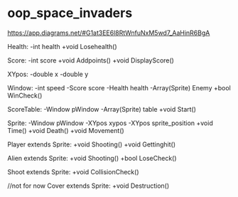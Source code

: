 # oop_space_invaders
https://app.diagrams.net/#G1at3EE6l8RtWnfuNxM5wd7_AaHinR6BgA

Health:
-int health
+void Losehealth()

Score:
-int score
+void Addpoints()
+void DisplayScore()

XYpos:
-double x
-double y

Window:
-int speed
-Score score
-Health health
-Array(Sprite) Enemy
+bool WinCheck()


ScoreTable:
-Window pWindow
-Array(Sprite) table
+void Start()

Sprite:
-Window pWindow
-XYpos xypos
-XYpos sprite_position
+void Time()
+void Death()
+void Movement()

Player extends Sprite:
+void Shooting()
+void Gettinghit()

Alien extends Sprite:
+void Shooting()
+bool LoseCheck()

Shoot extends Sprite:
+void CollisionCheck()


//not for now
Cover extends Sprite:
+void Destruction()



